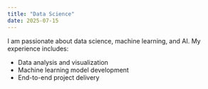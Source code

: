 ```yaml
---
title: "Data Science"
date: 2025-07-15
---
```


I am passionate about data science, machine learning, and AI. My experience includes:

- Data analysis and visualization
- Machine learning model development
- End-to-end project delivery

<!-- Add more details about your data science journey here -->
